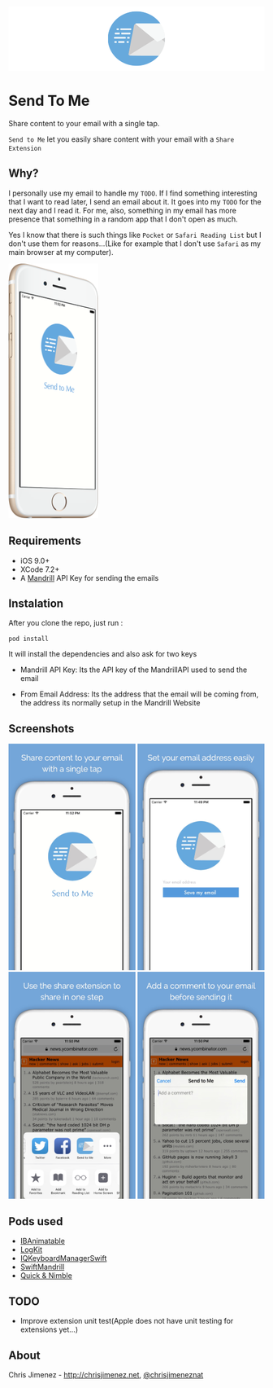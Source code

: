 ![SendToMeBanner](/Web/SendToMeBanner.png)

# Send To Me
Share content to your email with a single tap.

`Send to Me` let you easily share content with your email with a `Share Extension`

## Why?
I personally use my email to handle my `TODO`. If I find something interesting that I want to read later, I send an email about it. It goes into my `TODO` for the next day and I read it.
For me, also, something in my email has more presence that something in a random app that I don't open as much.

Yes I know that there is such things like `Pocket` or `Safari Reading List` but I don't use them for reasons...(Like for example that I don't use `Safari` as my main browser at my computer).

<img src="Web/IphoneSideSplash.png" height="500">

## Requirements
* iOS 9.0+
* XCode 7.2+
* A [Mandrill](https://mandrillapp.com) API Key for sending the emails

## Instalation
After you clone the repo, just run :
```
pod install
```
It will install the dependencies and also ask for two keys

* Mandrill API Key: Its the API key of the MandrillAPI used to send the email

* From Email Address: Its the address that the email will be coming from, the address its normally setup in the Mandrill Website

## Screenshots

<img src="/Web/Screenshot1.jpg" width="250">
<img src="/Web/Screenshot2.jpg" width="250">
<img src="/Web/Screenshot3.jpg" width="250">
<img src="/Web/Screenshot4.jpg" width="250">

## Pods used
* [IBAnimatable](https://github.com/JakeLin/IBAnimatable)
* [LogKit](https://cocoapods.org/pods/LogKit)
* [IQKeyboardManagerSwift](https://github.com/hackiftekhar/IQKeyboardManager)
* [SwiftMandrill](https://github.com/PiXeL16/SwiftMandrill)
* [Quick & Nimble](https://github.com/Quick/Nimble)

## TODO
* Improve extension unit test(Apple does not have unit testing for extensions yet...)

## About
Chris Jimenez - http://chrisjimenez.net, [@chrisjimeneznat](http://twitter.com/chrisjimeneznat)

